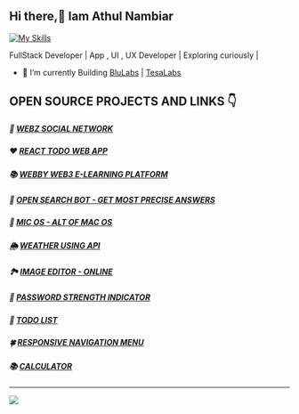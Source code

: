 ## Hi there,👋 Iam Athul Nambiar
[![My Skills](https://skillicons.dev/icons?i=react,nodejs,mongodb,express,postman,figma,tailwind,js,jquery,bootstrap,c,androidstudio,codepen,firebase,github&theme=light)](https://skillicons.dev)

FullStack Developer | App , UI , UX Developer |  Exploring curiously |

- 🦾 I’m currently Building [BluLabs](https://play.google.com/store/apps/dev?id=7183312321357597419) | [TesaLabs](https://play.google.com/store/apps/dev?id=8316335420629473234)
<!-- | Social Space | [Stoki](https://www.stoki.shop/) | adbit.in | -->
<!--- 🌱 I’m currently learning  Flutter, DSA 
- ❤️ JavaScript, Bootstrap , C, C++ , JQuery , CSS3 , HTML5 
- 🧪 INTERMEDIATE - PHP, SQL, Flutter -->      
## OPEN SOURCE PROJECTS AND LINKS 👇   
 
##### 🎉 [WEBZ SOCIAL NETWORK ](https://webz-client.vercel.app)
#####  ❤️ [REACT TODO WEB APP](https://react-web-todo.netlify.app/)
##### 📚 [WEBBY WEB3 E-LEARNING PLATFORM ](https://athul-22.github.io/WEBBY-WEB-3-LEARNING-PLATFORM/)
##### 🤖 [OPEN SEARCH BOT - GET MOST PRECISE ANSWERS](https://athul-22.github.io/OPEN-SEARCH-BOT/)
##### 🌈 [MIC OS - ALT OF MAC OS](https://athul-22.github.io/micos/)
##### 🌦️ [WEATHER USING API](https://athul-22.github.io/weather)
##### 🏞️ [IMAGE EDITOR - ONLINE](https://athul-22.github.io/image-editor-online)
##### 🔐 [PASSWORD STRENGTH INDICATOR](https://athul-22.github.io/password-strength-indicator) 
##### 📝 [TODO LIST](https://athul-22.github.io/todo/)
##### 🍀 [RESPONSIVE NAVIGATION MENU](https://athul-22.github.io/responsive-navigation)
##### 📚 [CALCULATOR](https://athul-22.github.io/calculator)
---

![](https://komarev.com/ghpvc/?username=athul-22&style=flat-square)

